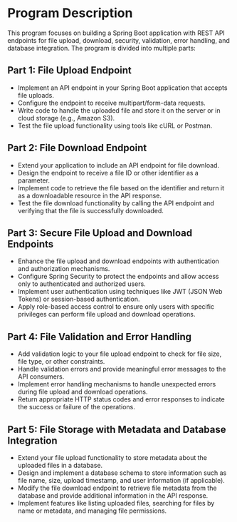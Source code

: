 # Program Description

This program focuses on building a Spring Boot application with REST API endpoints for file upload, download, security, validation, error handling, and database integration. The program is divided into multiple parts:

## Part 1: File Upload Endpoint
- Implement an API endpoint in your Spring Boot application that accepts file uploads.
- Configure the endpoint to receive multipart/form-data requests.
- Write code to handle the uploaded file and store it on the server or in cloud storage (e.g., Amazon S3).
- Test the file upload functionality using tools like cURL or Postman.

## Part 2: File Download Endpoint
- Extend your application to include an API endpoint for file download.
- Design the endpoint to receive a file ID or other identifier as a parameter.
- Implement code to retrieve the file based on the identifier and return it as a downloadable resource in the API response.
- Test the file download functionality by calling the API endpoint and verifying that the file is successfully downloaded.

## Part 3: Secure File Upload and Download Endpoints
- Enhance the file upload and download endpoints with authentication and authorization mechanisms.
- Configure Spring Security to protect the endpoints and allow access only to authenticated and authorized users.
- Implement user authentication using techniques like JWT (JSON Web Tokens) or session-based authentication.
- Apply role-based access control to ensure only users with specific privileges can perform file upload and download operations.

## Part 4: File Validation and Error Handling
- Add validation logic to your file upload endpoint to check for file size, file type, or other constraints.
- Handle validation errors and provide meaningful error messages to the API consumers.
- Implement error handling mechanisms to handle unexpected errors during file upload and download operations.
- Return appropriate HTTP status codes and error responses to indicate the success or failure of the operations.

## Part 5: File Storage with Metadata and Database Integration
- Extend your file upload functionality to store metadata about the uploaded files in a database.
- Design and implement a database schema to store information such as file name, size, upload timestamp, and user information (if applicable).
- Modify the file download endpoint to retrieve file metadata from the database and provide additional information in the API response.
- Implement features like listing uploaded files, searching for files by name or metadata, and managing file permissions.

